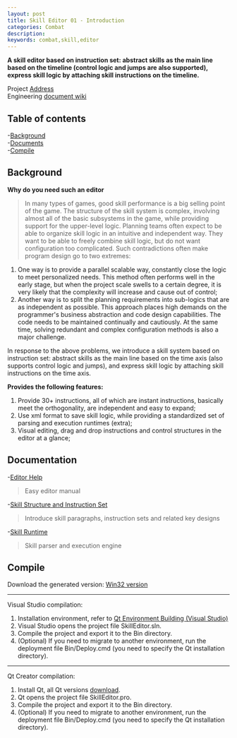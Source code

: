 ```yaml
---
layout: post
title: Skill Editor 01 - Introduction
categories: Combat
description: 
keywords: combat,skill,editor
---
```


**A skill editor based on instruction set: abstract skills as the main line based on the timeline (control logic and jumps are also supported), express skill logic by attaching skill instructions on the timeline.**

Project [Address](https://github.com/River-Li-1024/VisualSkillEditor)  
Engineering [document wiki](https://github.com/River-Li-1024/VisualSkillEditor/wiki)  

## Table of contents

-[Background](#Background)  
-[Documents](#Documents)  
-[Compile](#Compile)  

## Background

**Why do you need such an editor**
> In many types of games, good skill performance is a big selling point of the game. The structure of the skill system is complex, involving almost all of the basic subsystems in the game, while providing support for the upper-level logic. Planning teams often expect to be able to organize skill logic in an intuitive and independent way. They want to be able to freely combine skill logic, but do not want configuration too complicated. Such contradictions often make program design go to two extremes:
1. One way is to provide a parallel scalable way, constantly close the logic to meet personalized needs. This method often performs well in the early stage, but when the project scale swells to a certain degree, it is very likely that the complexity will increase and cause out of control;
2. Another way is to split the planning requirements into sub-logics that are as independent as possible. This approach places high demands on the programmer's business abstraction and code design capabilities. The code needs to be maintained continually and cautiously. At the same time, solving redundant and complex configuration methods is also a major challenge.

In response to the above problems, we introduce a skill system based on instruction set: abstract skills as the main line based on the time axis (also supports control logic and jumps), and express skill logic by attaching skill instructions on the time axis.

**Provides the following features:**

1. Provide 30+ instructions, all of which are instant instructions, basically meet the orthogonality, are independent and easy to expand;
2. Use xml format to save skill logic, while providing a standardized set of parsing and execution runtimes (extra);
3. Visual editing, drag and drop instructions and control structures in the editor at a glance;

## Documentation

-[Editor Help](https://river-li-1024-en.github.io/2020/03/13/visual-skill-editor-page-04-editor)
> Easy editor manual

-[Skill Structure and Instruction Set](https://river-li-1024-en.github.io/)
> Introduce skill paragraphs, instruction sets and related key designs

-[Skill Runtime](https://river-li-1024-en.github.io/2020/03/13/visual-skill-editor-page-02-instructions/)
> Skill parser and execution engine


## Compile

Download the generated version:
[Win32 version](https://github.com/River-Li-1024/VisualSkillEditor/tree/master/Versions)

*****
Visual Studio compilation:
1. Installation environment, refer to [Qt Environment Building (Visual Studio)](https://blog.csdn.net/liang19890820/article/details/49874033)
2. Visual Studio opens the project file SkillEditor.sln.
3. Compile the project and export it to the Bin directory.
4. (Optional) If you need to migrate to another environment, run the deployment file Bin/Deploy.cmd (you need to specify the Qt installation directory).

*****
Qt Creator compilation:
1. Install Qt, all Qt versions [download](http://download.qt.io/archive/qt/).
2. Qt opens the project file SkillEditor.pro.
3. Compile the project and export it to the Bin directory.
4. (Optional) If you need to migrate to another environment, run the deployment file Bin/Deploy.cmd (you need to specify the Qt installation directory).
